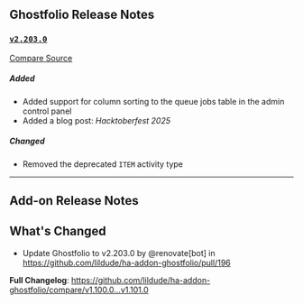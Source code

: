 ## Ghostfolio Release Notes

### [`v2.203.0`](https://redirect.github.com/ghostfolio/ghostfolio/blob/HEAD/CHANGELOG.md#22030---2025-09-27)

[Compare Source](https://redirect.github.com/ghostfolio/ghostfolio/compare/2.202.0...2.203.0)

##### Added

- Added support for column sorting to the queue jobs table in the admin control panel
- Added a blog post: *Hacktoberfest 2025*

##### Changed

- Removed the deprecated `ITEM` activity type

---

## Add-on Release Notes




## What's Changed
* Update Ghostfolio to v2.203.0 by @renovate[bot] in https://github.com/lildude/ha-addon-ghostfolio/pull/196


**Full Changelog**: https://github.com/lildude/ha-addon-ghostfolio/compare/v1.100.0...v1.101.0

